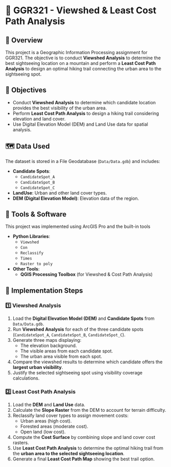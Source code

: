 # 📍 GGR321 - Viewshed & Least Cost Path Analysis  

## 📖 Overview  
This project is a Geographic Information Processing assignment for GGR321. The objective is to conduct **Viewshed Analysis** to determine the best sightseeing location on a mountain and perform a **Least Cost Path Analysis** to design an optimal hiking trail connecting the urban area to the sightseeing spot.  

## 🎯 Objectives  
- Conduct **Viewshed Analysis** to determine which candidate location provides the best visibility of the urban area.  
- Perform **Least Cost Path Analysis** to design a hiking trail considering elevation and land cover.  
- Use Digital Elevation Model (DEM) and Land Use data for spatial analysis.  

## 🗺️ Data Used  
The dataset is stored in a File Geodatabase (`Data/Data.gdb`) and includes:  
- **Candidate Spots**:  
  - `CandidateSpot_A`  
  - `CandidateSpot_B`  
  - `CandidateSpot_C`  
- **LandUse**: Urban and other land cover types.  
- **DEM (Digital Elevation Model)**: Elevation data of the region.  

## 🔧 Tools & Software  
This project was implemented using ArcGIS Pro and the built-in tools 
- **Python Libraries**:  
  - `Viewshed`
  - `Con`  
  - `Reclassify` 
  - `Times` 
  - `Raster to poly`  
- **Other Tools**:  
  - **QGIS Processing Toolbox** (for Viewshed & Cost Path Analysis)
 
## 📌 Implementation Steps  

### 1️⃣ Viewshed Analysis  
1. Load the **Digital Elevation Model (DEM)** and **Candidate Spots** from `Data/Data.gdb`.  
2. Run **Viewshed Analysis** for each of the three candidate spots (`CandidateSpot_A`, `CandidateSpot_B`, `CandidateSpot_C`).  
3. Generate three maps displaying:  
   - The elevation background.  
   - The visible areas from each candidate spot.  
   - The urban area visible from each spot.  
4. Compare the viewshed results to determine which candidate offers the **largest urban visibility**.  
5. Justify the selected sightseeing spot using visibility coverage calculations.  

### 2️⃣ Least Cost Path Analysis  
1. Load the **DEM** and **Land Use** data.  
2. Calculate the **Slope Raster** from the DEM to account for terrain difficulty.  
3. Reclassify land cover types to assign movement costs:  
   - Urban areas (high cost).  
   - Forested areas (moderate cost).  
   - Open land (low cost).  
4. Compute the **Cost Surface** by combining slope and land cover cost rasters.  
5. Use **Least Cost Path Analysis** to determine the optimal hiking trail from the **urban area to the selected sightseeing location**.  
6. Generate a final **Least Cost Path Map** showing the best trail option.  



